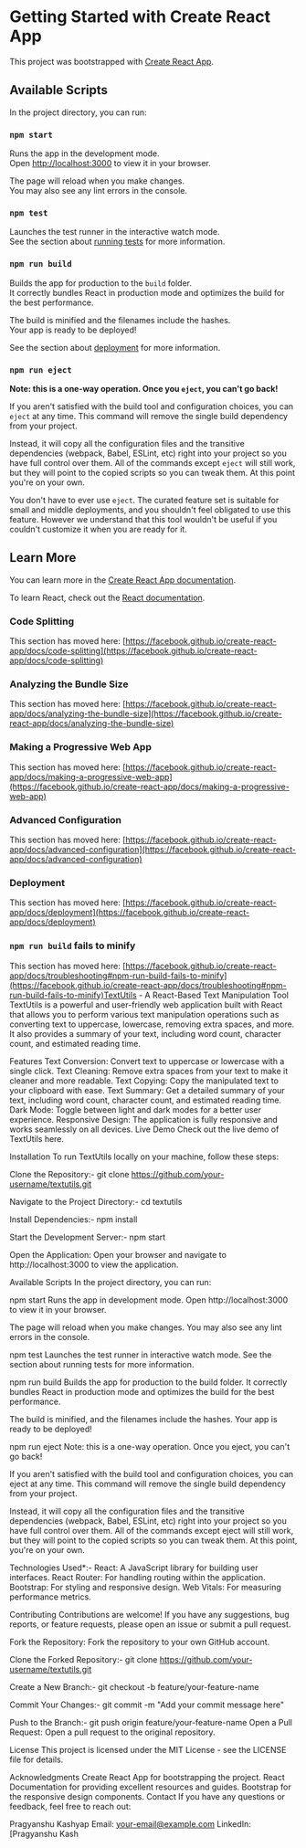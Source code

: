 # Getting Started with Create React App

This project was bootstrapped with [Create React App](https://github.com/facebook/create-react-app).

## Available Scripts

In the project directory, you can run:

### `npm start`

Runs the app in the development mode.\
Open [http://localhost:3000](http://localhost:3000) to view it in your browser.

The page will reload when you make changes.\
You may also see any lint errors in the console.

### `npm test`

Launches the test runner in the interactive watch mode.\
See the section about [running tests](https://facebook.github.io/create-react-app/docs/running-tests) for more information.

### `npm run build`

Builds the app for production to the `build` folder.\
It correctly bundles React in production mode and optimizes the build for the best performance.

The build is minified and the filenames include the hashes.\
Your app is ready to be deployed!

See the section about [deployment](https://facebook.github.io/create-react-app/docs/deployment) for more information.

### `npm run eject`

**Note: this is a one-way operation. Once you `eject`, you can't go back!**

If you aren't satisfied with the build tool and configuration choices, you can `eject` at any time. This command will remove the single build dependency from your project.

Instead, it will copy all the configuration files and the transitive dependencies (webpack, Babel, ESLint, etc) right into your project so you have full control over them. All of the commands except `eject` will still work, but they will point to the copied scripts so you can tweak them. At this point you're on your own.

You don't have to ever use `eject`. The curated feature set is suitable for small and middle deployments, and you shouldn't feel obligated to use this feature. However we understand that this tool wouldn't be useful if you couldn't customize it when you are ready for it.

## Learn More

You can learn more in the [Create React App documentation](https://facebook.github.io/create-react-app/docs/getting-started).

To learn React, check out the [React documentation](https://reactjs.org/).

### Code Splitting

This section has moved here: [https://facebook.github.io/create-react-app/docs/code-splitting](https://facebook.github.io/create-react-app/docs/code-splitting)

### Analyzing the Bundle Size

This section has moved here: [https://facebook.github.io/create-react-app/docs/analyzing-the-bundle-size](https://facebook.github.io/create-react-app/docs/analyzing-the-bundle-size)

### Making a Progressive Web App

This section has moved here: [https://facebook.github.io/create-react-app/docs/making-a-progressive-web-app](https://facebook.github.io/create-react-app/docs/making-a-progressive-web-app)

### Advanced Configuration

This section has moved here: [https://facebook.github.io/create-react-app/docs/advanced-configuration](https://facebook.github.io/create-react-app/docs/advanced-configuration)

### Deployment

This section has moved here: [https://facebook.github.io/create-react-app/docs/deployment](https://facebook.github.io/create-react-app/docs/deployment)

### `npm run build` fails to minify

This section has moved here: [https://facebook.github.io/create-react-app/docs/troubleshooting#npm-run-build-fails-to-minify](https://facebook.github.io/create-react-app/docs/troubleshooting#npm-run-build-fails-to-minify)TextUtils - A React-Based Text Manipulation Tool
TextUtils is a powerful and user-friendly web application built with React that allows you to perform various text manipulation operations such as converting text to uppercase, lowercase, removing extra spaces, and more. It also provides a summary of your text, including word count, character count, and estimated reading time.

Features
Text Conversion: Convert text to uppercase or lowercase with a single click.
Text Cleaning: Remove extra spaces from your text to make it cleaner and more readable.
Text Copying: Copy the manipulated text to your clipboard with ease.
Text Summary: Get a detailed summary of your text, including word count, character count, and estimated reading time.
Dark Mode: Toggle between light and dark modes for a better user experience.
Responsive Design: The application is fully responsive and works seamlessly on all devices.
Live Demo
Check out the live demo of TextUtils here.

Installation
To run TextUtils locally on your machine, follow these steps:

Clone the Repository:- git clone https://github.com/your-username/textutils.git

Navigate to the Project Directory:- cd textutils

Install Dependencies:- npm install


Start the Development Server:- npm start

Open the Application: Open your browser and navigate to http://localhost:3000 to view the application.

Available Scripts
In the project directory, you can run:

npm start
Runs the app in development mode.
Open http://localhost:3000 to view it in your browser.

The page will reload when you make changes.
You may also see any lint errors in the console.

npm test
Launches the test runner in interactive watch mode.
See the section about running tests for more information.

npm run build
Builds the app for production to the build folder.
It correctly bundles React in production mode and optimizes the build for the best performance.

The build is minified, and the filenames include the hashes.
Your app is ready to be deployed!

npm run eject
Note: this is a one-way operation. Once you eject, you can't go back!

If you aren't satisfied with the build tool and configuration choices, you can eject at any time. This command will remove the single build dependency from your project.

Instead, it will copy all the configuration files and the transitive dependencies (webpack, Babel, ESLint, etc) right into your project so you have full control over them. All of the commands except eject will still work, but they will point to the copied scripts so you can tweak them. At this point, you're on your own.

Technologies Used*:-
React: A JavaScript library for building user interfaces.
React Router: For handling routing within the application.
Bootstrap: For styling and responsive design.
Web Vitals: For measuring performance metrics.


Contributing
Contributions are welcome! If you have any suggestions, bug reports, or feature requests, please open an issue or submit a pull request.

Fork the Repository: Fork the repository to your own GitHub account.

Clone the Forked Repository:- git clone https://github.com/your-username/textutils.git

Create a New Branch:- git checkout -b feature/your-feature-name

Commit Your Changes:- git commit -m "Add your commit message here"


Push to the Branch:- git push origin feature/your-feature-name
Open a Pull Request: Open a pull request to the original repository.

License
This project is licensed under the MIT License - see the LICENSE file for details.

Acknowledgments
Create React App for bootstrapping the project.
React Documentation for providing excellent resources and guides.
Bootstrap for the responsive design components.
Contact
If you have any questions or feedback, feel free to reach out:

Pragyanshu Kashyap
Email: your-email@example.com
LinkedIn: [Pragyanshu Kash
